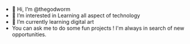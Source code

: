 - 👋 Hi, I’m @thegodworm
- 👀 I’m interested in Learning all aspect of technology
- 🌱 I’m currently learning digital art
- You can ask me to do some fun projects ! I'm always in search of new opportunities.
<!---
thegodworm/thegodworm is a ✨ special ✨ repository because its `README.md` (this file) appears on your GitHub profile.
You can click the Preview link to take a look at your changes.
--->
